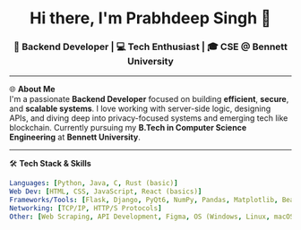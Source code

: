 <h1 align="center">Hi there, I'm Prabhdeep Singh 👋</h1>
<h3 align="center">🚀 Backend Developer | 💻 Tech Enthusiast | 🎓 CSE @ Bennett University</h3>

---

🌐 **About Me**  
I'm a passionate **Backend Developer** focused on building **efficient**, **secure**, and **scalable systems**. I love working with server-side logic, designing APIs, and diving deep into privacy-focused systems and emerging tech like blockchain. Currently pursuing my **B.Tech in Computer Science Engineering** at **Bennett University**.

---

🛠️ **Tech Stack & Skills**
```yaml
Languages: [Python, Java, C, Rust (basic)]
Web Dev: [HTML, CSS, JavaScript, React (basics)]
Frameworks/Tools: [Flask, Django, PyQt6, NumPy, Pandas, Matplotlib, BeautifulSoup, Selenium]
Networking: [TCP/IP, HTTP/S Protocols]
Other: [Web Scraping, API Development, Figma, OS (Windows, Linux, macOS)]
